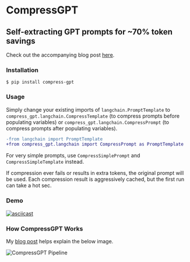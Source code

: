 # CompressGPT
## Self-extracting GPT prompts for ~70% token savings

Check out the accompanying blog post [here]().

### Installation

```shell
$ pip install compress-gpt
```

### Usage

Simply change your existing imports of `langchain.PromptTemplate` to `compress_gpt.langchain.CompressTemplate` (to compress prompts before populating variables) or `compress_gpt.langchain.CompressPrompt` (to compress prompts after populating variables).

```diff
-from langchain import PromptTemplate
+from compress_gpt.langchain import CompressPrompt as PromptTemplate
```

For very simple prompts, use `CompressSimplePrompt` and `CompressSimpleTemplate` instead.

If compression ever fails or results in extra tokens, the original prompt will be used. Each compression result is aggressively cached, but the first run can take a hot sec.

### Demo

[![asciicast](https://asciinema.org/a/578285.svg)](https://asciinema.org/a/578285)


### How CompressGPT Works

My [blog post]() helps explain the below image.

![CompressGPT Pipeline](assets/pipeline.svg)
